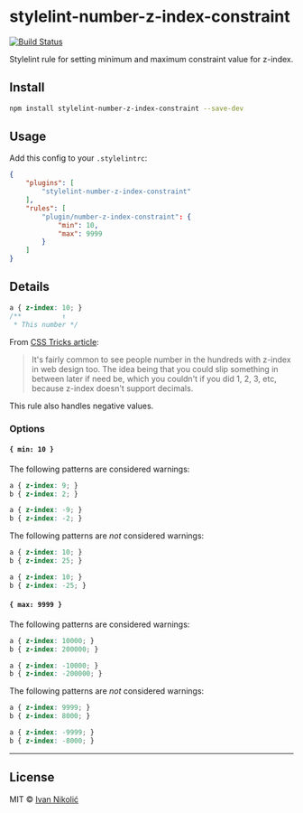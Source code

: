 # stylelint-number-z-index-constraint

[![Build Status][ci-img]][ci]

Stylelint rule for setting minimum and maximum constraint value for z-index.

## Install

```sh
npm install stylelint-number-z-index-constraint --save-dev
```

## Usage

Add this config to your `.stylelintrc`:

```json
{
	"plugins": [
		"stylelint-number-z-index-constraint"
	],
	"rules": [
		"plugin/number-z-index-constraint": {
			"min": 10,
			"max": 9999
		}
	]
}
```

## Details

```css
a { z-index: 10; }
/**          ↑
 * This number */
```

From [CSS Tricks article](https://css-tricks.com/handling-z-index/):

> It's fairly common to see people number in the hundreds with z-index in web design too. The idea being that you could slip something in between later if need be, which you couldn't if you did 1, 2, 3, etc, because z-index doesn't support decimals.

This rule also handles negative values.

### Options

#### `{ min: 10 }`

The following patterns are considered warnings:

```css
a { z-index: 9; }
b { z-index: 2; }
```

```css
a { z-index: -9; }
b { z-index: -2; }
```

The following patterns are *not* considered warnings:

```css
a { z-index: 10; }
b { z-index: 25; }
```

```css
a { z-index: 10; }
b { z-index: -25; }
```

#### `{ max: 9999 }`

The following patterns are considered warnings:

```css
a { z-index: 10000; }
b { z-index: 200000; }
```

```css
a { z-index: -10000; }
b { z-index: -200000; }
```

The following patterns are *not* considered warnings:

```css
a { z-index: 9999; }
b { z-index: 8000; }
```

```css
a { z-index: -9999; }
b { z-index: -8000; }
```

---

## License

MIT © [Ivan Nikolić](http://ivannikolic.com)

[ci]: https://travis-ci.org/niksy/stylelint-number-z-index-constraint
[ci-img]: https://img.shields.io/travis/niksy/stylelint-number-z-index-constraint/master.svg
